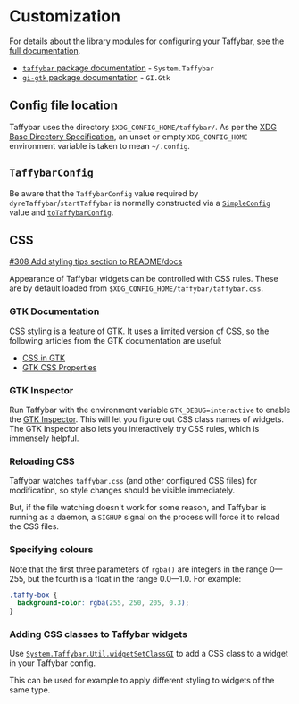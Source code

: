 # Customization

For details about the library modules for configuring your Taffybar,
see the [full documentation][hackage].

[hackage]: https://hackage.haskell.org/package/taffybar
[gi-gtk]: https://hackage.haskell.org/package/gi-gtk

- [`taffybar` package documentation][hackage] - `System.Taffybar`
- [`gi-gtk` package documentation][gi-gtk] - `GI.Gtk`

## Config file location

Taffybar uses the directory `$XDG_CONFIG_HOME/taffybar/`. As per the
[XDG Base Directory Specification][basedir-spec], an unset or empty
`XDG_CONFIG_HOME` environment variable is taken to mean `~/.config`.

[basedir-spec]: https://specifications.freedesktop.org/basedir-spec/latest/#variables

## `TaffybarConfig`

Be aware that the `TaffybarConfig` value required by `dyreTaffybar`/`startTaffybar` is normally constructed via a [`SimpleConfig`](https://hackage.haskell.org/package/taffybar/docs/System-Taffybar-SimpleConfig.html#t:SimpleTaffyConfig) value and [`toTaffybarConfig`](https://hackage.haskell.org/package/taffybar/docs/System-Taffybar-SimpleConfig.html#v:toTaffybarConfig).

## CSS

[#308 Add styling tips section to README/docs](https://github.com/taffybar/taffybar/issues/308)

Appearance of Taffybar widgets can be controlled with CSS rules. These
are by default loaded from `$XDG_CONFIG_HOME/taffybar/taffybar.css`.

### GTK Documentation

CSS styling is a feature of GTK. It uses a limited version of CSS, so
the following articles from the GTK documentation are useful:
- [CSS in GTK](https://docs.gtk.org/gtk3/css-overview.html)
- [GTK CSS Properties](https://docs.gtk.org/gtk3/css-properties.html)

### GTK Inspector

Run Taffybar with the environment variable `GTK_DEBUG=interactive` to
enable the [GTK Inspector][inspector]. This will let you figure out
CSS class names of widgets. The GTK Inspector also lets you
interactively try CSS rules, which is immensely helpful.

[inspector]: https://developer.gnome.org/documentation/tools/inspector.html

### Reloading CSS

Taffybar watches `taffybar.css` (and other configured CSS files) for
modification, so style changes should be visible immediately.

But, if the file watching doesn't work for some reason, and Taffybar
is running as a daemon, a `SIGHUP` signal on the process will force it
to reload the CSS files.

### Specifying colours

Note that the first three parameters of `rgba()` are integers in the
range 0—255, but the fourth is a float in the range 0.0—1.0. For example:

```css
.taffy-box {
  background-color: rgba(255, 250, 205, 0.3);
}
```

### Adding CSS classes to Taffybar widgets

Use [`System.Taffybar.Util.widgetSetClassGI`][widgetSetClassGI] to add
a CSS class to a widget in your Taffybar config.

This can be used for example to apply different styling to widgets of
the same type.

[widgetSetClassGI]: https://hackage.haskell.org/package/taffybar/docs/System-Taffybar-Widget-Util.html#v:widgetSetClassGI
